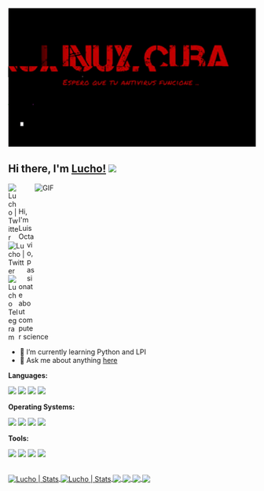 
<p align="center">
<img src="/img/banner.gif" width="900" alt="Linux Cuba"><br>
</p>

## Hi there, I'm [Lucho!](https://lucho00cuba.github.io) <img src="https://media.giphy.com/media/hvRJCLFzcasrR4ia7z/giphy.gif" width="25px">


<img align="right" alt="GIF" src="https://media.giphy.com/media/BemKqR9RDK4V2/giphy.gif" width="450" height="300" />

<a href="https://twitter.com/Linux_Cuba">
  <img align="left" alt="Lucho | Twitter" width="21px" src="https://raw.githubusercontent.com/anuraghazra/anuraghazra/master/assets/twitter.svg" />
</a>
<a href="https://es.linkedin.com/in/luis-octavio-mota-verdasco-sys-admin">
  <img align="left" alt="Lucho | Twitter" width="38px" src="https://logos-marcas.com/wp-content/uploads/2020/04/Linkedin-s%C3%ADmbolo.png" />
</a>
<a href="https://t.me/sysadmin_devops">
  <img align="left" alt="Lucho Telegram" width="21px" src="https://telegram.org/img/t_logo.png" />
</a>

<br />
<br />

Hi, I'm Luis Octavio, passionate about computer science

- 🌱 I’m currently learning Python and LPI
- 💬 Ask me about anything [here](https://github.com/Lucho00Cuba/Lucho00Cuba/issues)

**Languages:**  

<code><img height="30" src="https://www.ppaste.org/static/mini-logo.826ecc0aeca6.png"></code>
<code><img height="30" src="https://www.w3.org/html/logo/downloads/HTML5_Logo_256.png"></code>
<code><img height="30" src="https://blastcoding.com/wp-content/uploads/2018/10/CSS3.png"></code>
<code><img height="30" src="https://gblobscdn.gitbook.com/spaces%2F-LqBMLf-xut24diONqox%2Favatar.png?alt=media"></code>

**Operating Systems:**

<code><img height="30" src="https://www.felinux.com.co/archivos/imagenes/png/b7/b72e258c.png"></code>
<code><img height="30" src="https://www.mediacp.net/wp-content/uploads/2020/05/centos.png"></code>
<code><img height="30" src="https://ugeek.github.io/blog/images-blog/ubuntu.png"></code>
<code><img height="30" src="https://www.softexia.com/wp-content/uploads/2015/12/Windows-10-Logo-e1456135336195.png"></code>

**Tools:**

<code><img height="30" src="https://raw.githubusercontent.com/aledc7/git/master/git1.png"></code>
<code><img height="30" src="https://d1q6f0aelx0por.cloudfront.net/product-logos/644d2f15-c5db-4731-a353-ace6235841fa-registry.png"></code>
<code><img height="30" src="https://miro.medium.com/max/512/0*1JWDyDwHG_mSRZl_.png"></code>
<code><img height="30" src="https://code.visualstudio.com/assets/favicon.ico"></code>

<br>
<!--<code><img height="30" src="https://devicon.dev/devicon.git/icons/linux/linux-original.svg"></code>-->

<a href="https://github.com/Lucho00Cuba">
  <img align="center" alt="Lucho | Stats" src="https://github-readme-stats.vercel.app/api?username=lucho00cuba&show_icons=true&theme=dark" />
</a>

<a href="https://github.com/Lucho00Cuba">
  <img align="center" alt="Lucho | Stats" src="https://github-readme-stats.vercel.app/api/top-langs/?username=lucho00cuba&layout=compact&hide=css, scss, javascript&theme=dark"/>
</a>

<a href="https://github.com/lucho00cuba/lucho00cuba.github.io">
  <!-- Change the `github-readme-stats.anuraghazra1.vercel.app` to `github-readme-stats.vercel.app`  -->
  <img align="center" src="https://github-readme-stats.anuraghazra1.vercel.app/api/pin/?username=lucho00cuba&repo=lucho00cuba.github.io&theme=dark" />
</a>

<a href="https://github.com/lucho00cuba/Portafolio">
  <!-- Change the `github-readme-stats.anuraghazra1.vercel.app` to `github-readme-stats.vercel.app`  -->
  <img align="center" src="https://github-readme-stats.anuraghazra1.vercel.app/api/pin/?username=lucho00cuba&repo=Portafolio&theme=dark" />
</a>
<a href="https://github.com/Malware-Dev-Latinos/Malware-Dev-Latinos">
  <!-- Change the `github-readme-stats.anuraghazra1.vercel.app` to `github-readme-stats.vercel.app`  -->
  <img align="center" src="https://github-readme-stats.anuraghazra1.vercel.app/api/pin/?username=Malware-Dev-Latinos&repo=Malware-Dev-Latinos&theme=dark" />
</a>
<a href="https://github.com/Lucho00Cuba/Lucho00Cuba">
  <!-- Change the `github-readme-stats.anuraghazra1.vercel.app` to `github-readme-stats.vercel.app`  -->
  <img align="center" src="https://github-readme-stats.anuraghazra1.vercel.app/api/pin/?username=Lucho00Cuba&repo=Lucho00Cuba&theme=dark" />
</a>
